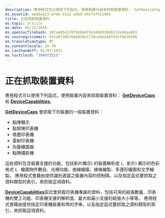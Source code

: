 ```yaml
---
description: 應用程式可以使用下列函式，使用裝置內容來抓取裝置資料： GetDeviceCaps 和 DeviceCapabilities。
ms.assetid: eed6a323-b7eb-41a2-adb9-592f3f912884
title: 正在抓取裝置資料
ms.topic: article
ms.date: 05/31/2018
ms.openlocfilehash: 28fa4054170f9b66d73e3494928db312eb8aa9d3
ms.sourcegitcommit: 831e8f3db78ab820e1710cede244553c70e50500
ms.translationtype: MT
ms.contentlocale: zh-TW
ms.lasthandoff: 01/07/2021
ms.locfileid: "104972525"
---
```

# <a name="retrieving-device-data"></a>正在抓取裝置資料

應用程式可以使用下列函式，使用裝置內容來抓取裝置資料： [**GetDeviceCaps**](/windows/desktop/api/Wingdi/nf-wingdi-getdevicecaps) 和 [**DeviceCapabilities**](/windows/win32/api/wingdi/nf-wingdi-devicecapabilitiesa)。

[**GetDeviceCaps**](/windows/desktop/api/Wingdi/nf-wingdi-getdevicecaps) 會抓取下列裝置的一般裝置資料：

-   點陣顯示
-   點矩陣印表機
-   噴墨印表機
-   雷射印表機
-   向量繪圖器
-   點陣攝影機

這些資料包含裝置支援的功能，包括影片顯示) 的裝置解析度 (、影片) 顯示的色彩格式 (、繪圖物件數目、光柵功能、曲線繪圖、線條繪製、多邊形繪圖和文字繪製。 應用程式會藉由提供識別適當之裝置內容的控制碼，以及指定函式要抓取之資料類型的索引，來抓取這項資料。

[**DeviceCapabilities**](/windows/win32/api/wingdi/nf-wingdi-devicecapabilitiesa)函式會抓取印表機專屬的資料，包括可用的紙張數量、印表機的雙工功能、印表機支援的解析度、最大和最小支援的紙張大小等等。 應用程式會藉由提供指定印表機裝置和埠的字串，以及指定函式要抓取之資料類型的索引，來抓取這項資料。

 

 
